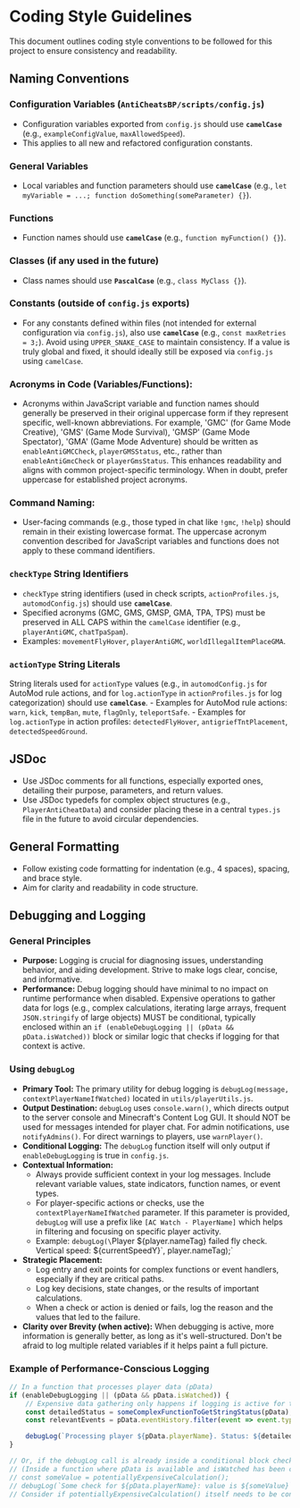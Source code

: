 # Coding Style Guidelines

This document outlines coding style conventions to be followed for this project to ensure consistency and readability.

## Naming Conventions

### Configuration Variables (`AntiCheatsBP/scripts/config.js`)
*   Configuration variables exported from `config.js` should use **`camelCase`** (e.g., `exampleConfigValue`, `maxAllowedSpeed`).
*   This applies to all new and refactored configuration constants.

### General Variables
*   Local variables and function parameters should use **`camelCase`** (e.g., `let myVariable = ...; function doSomething(someParameter) {}`).

### Functions
*   Function names should use **`camelCase`** (e.g., `function myFunction() {}`).

### Classes (if any used in the future)
*   Class names should use **`PascalCase`** (e.g., `class MyClass {}`).

### Constants (outside of `config.js` exports)
*   For any constants defined within files (not intended for external configuration via `config.js`), also use **`camelCase`** (e.g., `const maxRetries = 3;`). Avoid using `UPPER_SNAKE_CASE` to maintain consistency. If a value is truly global and fixed, it should ideally still be exposed via `config.js` using `camelCase`.

### Acronyms in Code (Variables/Functions):
*   Acronyms within JavaScript variable and function names should generally be preserved in their original uppercase form if they represent specific, well-known abbreviations. For example, 'GMC' (for Game Mode Creative), 'GMS' (Game Mode Survival), 'GMSP' (Game Mode Spectator), 'GMA' (Game Mode Adventure) should be written as `enableAntiGMCCheck`, `playerGMSStatus`, etc., rather than `enableAntiGmcCheck` or `playerGmsStatus`. This enhances readability and aligns with common project-specific terminology. When in doubt, prefer uppercase for established project acronyms.

### Command Naming:
*   User-facing commands (e.g., those typed in chat like `!gmc`, `!help`) should remain in their existing lowercase format. The uppercase acronym convention described for JavaScript variables and functions does not apply to these command identifiers.

### `checkType` String Identifiers
*   `checkType` string identifiers (used in check scripts, `actionProfiles.js`, `automodConfig.js`) should use **`camelCase`**.
*   Specified acronyms (GMC, GMS, GMSP, GMA, TPA, TPS) must be preserved in ALL CAPS within the `camelCase` identifier (e.g., `playerAntiGMC`, `chatTpaSpam`).
*   Examples: `movementFlyHover`, `playerAntiGMC`, `worldIllegalItemPlaceGMA`.

### `actionType` String Literals
String literals used for `actionType` values (e.g., in `automodConfig.js` for AutoMod rule actions, and for `log.actionType` in `actionProfiles.js` for log categorization) should use **`camelCase`**.
    - Examples for AutoMod rule actions: `warn`, `kick`, `tempBan`, `mute`, `flagOnly`, `teleportSafe`.
    - Examples for `log.actionType` in action profiles: `detectedFlyHover`, `antigriefTntPlacement`, `detectedSpeedGround`.

## JSDoc
*   Use JSDoc comments for all functions, especially exported ones, detailing their purpose, parameters, and return values.
*   Use JSDoc typedefs for complex object structures (e.g., `PlayerAntiCheatData`) and consider placing these in a central `types.js` file in the future to avoid circular dependencies.

## General Formatting
*   Follow existing code formatting for indentation (e.g., 4 spaces), spacing, and brace style.
*   Aim for clarity and readability in code structure.

## Debugging and Logging
### General Principles
- **Purpose:** Logging is crucial for diagnosing issues, understanding behavior, and aiding development. Strive to make logs clear, concise, and informative.
- **Performance:** Debug logging should have minimal to no impact on runtime performance when disabled. Expensive operations to gather data for logs (e.g., complex calculations, iterating large arrays, frequent `JSON.stringify` of large objects) MUST be conditional, typically enclosed within an `if (enableDebugLogging || (pData && pData.isWatched))` block or similar logic that checks if logging for that context is active.

### Using `debugLog`
- **Primary Tool:** The primary utility for debug logging is `debugLog(message, contextPlayerNameIfWatched)` located in `utils/playerUtils.js`.
- **Output Destination:** `debugLog` uses `console.warn()`, which directs output to the server console and Minecraft's Content Log GUI. It should NOT be used for messages intended for player chat. For admin notifications, use `notifyAdmins()`. For direct warnings to players, use `warnPlayer()`.
- **Conditional Logging:** The `debugLog` function itself will only output if `enableDebugLogging` is true in `config.js`.
- **Contextual Information:**
    - Always provide sufficient context in your log messages. Include relevant variable values, state indicators, function names, or event types.
    - For player-specific actions or checks, use the `contextPlayerNameIfWatched` parameter. If this parameter is provided, `debugLog` will use a prefix like `[AC Watch - PlayerName]` which helps in filtering and focusing on specific player activity.
    - Example: `debugLog(\`Player ${player.nameTag} failed fly check. Vertical speed: ${currentSpeedY}\`, player.nameTag);`
- **Strategic Placement:**
    - Log entry and exit points for complex functions or event handlers, especially if they are critical paths.
    - Log key decisions, state changes, or the results of important calculations.
    - When a check or action is denied or fails, log the reason and the values that led to the failure.
- **Clarity over Brevity (when active):** When debugging is active, more information is generally better, as long as it's well-structured. Don't be afraid to log multiple related variables if it helps paint a full picture.

### Example of Performance-Conscious Logging

```javascript
// In a function that processes player data (pData)
if (enableDebugLogging || (pData && pData.isWatched)) {
    // Expensive data gathering only happens if logging is active for this context
    const detailedStatus = someComplexFunctionToGetStringStatus(pData);
    const relevantEvents = pData.eventHistory.filter(event => event.type === 'critical').map(event => event.id);

    debugLog(`Processing player ${pData.playerName}. Status: ${detailedStatus}. Critical Event IDs: ${JSON.stringify(relevantEvents)}.`, pData.playerName);
}

// Or, if the debugLog call is already inside a conditional block checking for isWatched:
// (Inside a function where pData is available and isWatched has been checked)
// const someValue = potentiallyExpensiveCalculation();
// debugLog(`Some check for ${pData.playerName}: value is ${someValue}`, pData.playerName);
// Consider if potentiallyExpensiveCalculation() itself needs to be conditional if it's very heavy.
```
